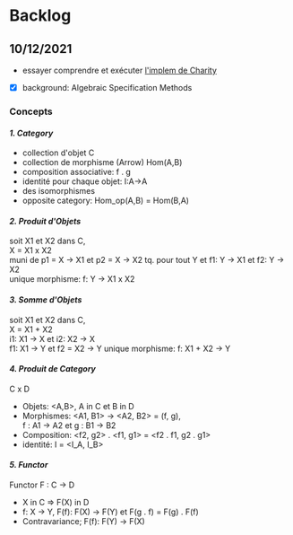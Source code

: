 # Backlog

## 10/12/2021

- essayer comprendre et exécuter [l'implem de Charity](https://github.com/mietek/charity-lang)

- [x] background: Algebraic Specification Methods

### **Concepts**

#### ***1. Category***
- collection d'objet C
- collection de morphisme (Arrow) Hom(A,B)
- composition associative: f . g
- identité pour chaque objet: I:A→A
- des isomorphismes
- opposite category: Hom_op(A,B) = Hom(B,A)

#### ***2. Produit d'Objets***
soit X1 et X2 dans C,  
X = X1 x X2  
muni de p1 = X → X1 et p2 = X → X2
tq. pour tout Y et f1: Y → X1 et f2: Y -> X2  
unique morphisme: f: Y → X1 x X2

#### ***3. Somme d'Objets***
soit X1 et X2 dans C,  
X = X1 + X2  
i1: X1 → X et i2: X2 → X  
f1: X1 → Y et f2 = X2 → Y
unique morphisme: f: X1 + X2 → Y

#### ***4. Produit de Category***
C x D
- Objets: <A,B>, A in C et B in D
- Morphismes:  <A1, B1> → <A2, B2> = (f, g),  
   f : A1 → A2 et g : B1 → B2
- Composition: <f2, g2> . <f1, g1> = <f2 . f1, g2 . g1>
- identité: I = <I_A, I_B>

#### ***5. Functor***
Functor F : C → D  
- X in C => F(X) in D
- f: X → Y, F(f): F(X) → F(Y) et F(g . f) = F(g) . F(f)
- Contravariance; F(f): F(Y) → F(X)